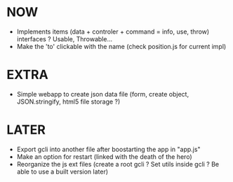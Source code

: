 NOW
===
- Implements items (data + controler + command = info, use, throw) interfaces ? Usable, Throwable...
- Make the 'to' clickable with the name (check position.js for current impl)

EXTRA
=====
- Simple webapp to create json data file (form, create object, JSON.stringify, html5 file storage ?)

LATER
=====
- Export gcli into another file after boostarting the app in "app.js"
- Make an option for restart (linked with the death of the hero)
- Reorganize the js ext files (create a root gcli ? Set utils inside gcli ? Be able to use a built version later)